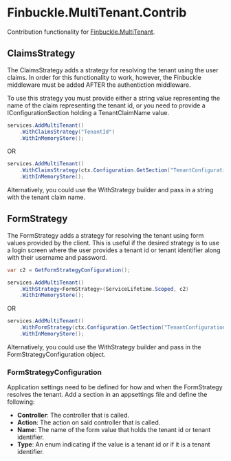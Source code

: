 # Finbuckle.MultiTenant.Contrib
Contribution functionality for [Finbuckle.MultiTenant](https://www.finbuckle.com/MultiTenant).

## ClaimsStrategy
The ClaimsStrategy adds a strategy for resolving the tenant using the user claims.  In
order for this functionality to work, however, the Finbuckle middleware must be added
AFTER the authentiction middleware.

To use this strategy you must provide either a string value representing the name of the 
claim representing the tenant id, or you need to provide a IConfigurationSection holding
a TenantClaimName value.

```cs
services.AddMultiTenant()
    .WithClaimsStrategy("TenantId")
    .WithInMemoryStore();
```
OR

```cs
services.AddMultiTenant()
    .WithClaimsStrategy(ctx.Configuration.GetSection("TenantConfiguration"))
    .WithInMemoryStore();
```

Alternatively, you could use the WithStrategy builder and pass in a 
string with the tenant claim name.

## FormStrategy
The FormStrategy adds a strategy for resolving the tenant using form values provided 
by the client.  This is useful if the desired strategy is to use a login screen
where the user provides a tenant id or tenant identifier along with their username
and password.

```cs
var c2 = GetFormStrategyConfiguration();

services.AddMultiTenant()
    .WithStrategy<FormStrategy>(ServiceLifetime.Scoped, c2)
    .WithInMemoryStore();
``` 

OR

```cs
services.AddMultiTenant()
    .WithFormStrategy(ctx.Configuration.GetSection("TenantConfiguration:FormStrategyConfiguration"))
    .WithInMemoryStore();
``` 

Alternatively, you could use the WithStrategy builder and pass in the
FormStrategyConfiguration object.

### FormStrategyConfiguration
Application settings need to be defined for how and when the FormStrategy resolves
the tenant.  Add a section in an appsettings file and define the following:
- **Controller**: The controller that is called.
- **Action**: The action on said controller that is called.
- **Name**: The name of the form value that holds the tenant id or tenant identifier.
- **Type**: An enum indicating if the value is a tenant id or if it is a tenant identifier.
